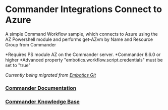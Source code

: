 # Commander Integrations Connect to Azure

A simple Command Workflow sample, which connects to Azure using the AZ Powershell module and performs get-AZvm by Name and Resource Group from Commander

*Requires PS module AZ on the Commander server.
*Commander 8.6.0 or higher
*Advanced property "embotics.workflow.script.credentials" must be set to "true"

*Currently being migrated from [Embotics Git](https://github.com/Embotics)*

### [Commander Documentation](https://docs.snowsoftware.com/commander/index.htm)

### [Commander Knowledge Base](https://community.snowsoftware.com/s/topic/0TO1r000000E5srGAC/commander?tabset-056aa=2)